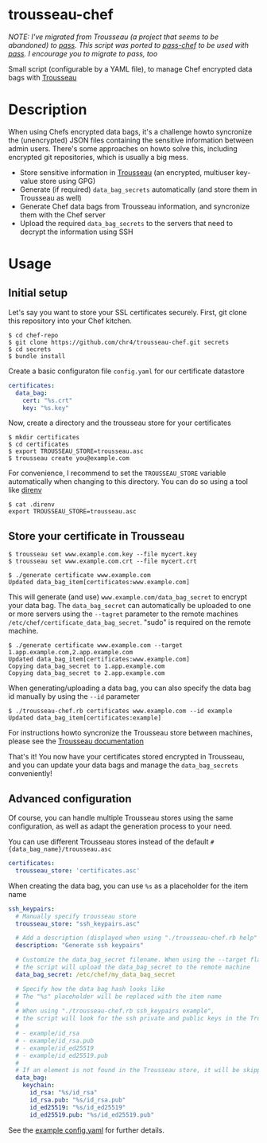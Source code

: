 trousseau-chef
==============

*NOTE: I've migrated from Trousseau (a project that seems to be abandoned) to
[pass](http://passwordstore.org). This script was ported to
[pass-chef](https://github.com/chr4/pass-chef) to be used with [pass](http://passwordstore.org). I
encourage you to migrate to pass, too*

Small script (configurable by a YAML file), to manage Chef encrypted data bags with
[Trousseau](https://github.com/oleiade/trousseau)

# Description

When using Chefs encrypted data bags, it's a challenge howto syncronize the (unencrypted) JSON files
containing the sensitive information between admin users.
There's some approaches on howto solve this, including encrypted git repositories, which is usually
a big mess.

- Store sensitive information in [Trousseau](https://github.com/oleiade/trousseau) (an encrypted,
  multiuser key-value store using GPG)
- Generate (if required) `data_bag_secrets` automatically (and store them in Trousseau as well)
- Generate Chef data bags from Trousseau information, and syncronize them with the Chef server
- Upload the required `data_bag_secrets` to the servers that need to decrypt the information using
  SSH

# Usage

## Initial setup

Let's say you want to store your SSL certificates securely. First, git clone this repository into
your Chef kitchen.

```shell
$ cd chef-repo
$ git clone https://github.com/chr4/trousseau-chef.git secrets
$ cd secrets
$ bundle install
```

Create a basic configuraton file `config.yaml` for our certificate datastore

```yaml
certificates:
  data_bag:
    cert: "%s.crt"
    key: "%s.key"
```

Now, create a directory and the trousseau store for your certificates

```shell
$ mkdir certificates
$ cd certificates
$ export TROUSSEAU_STORE=trousseau.asc
$ trousseau create you@example.com
```

For convenience, I recommend to set the `TROUSSEAU_STORE` variable automatically when changing to
this directory. You can do so using a tool like [direnv](http://direnv.net/)

```shell
$ cat .direnv
export TROUSSEAU_STORE=trousseau.asc
```

## Store your certificate in Trousseau

```shell
$ trousseau set www.example.com.key --file mycert.key
$ trousseau set www.example.com.crt --file mycert.crt
```

```shell
$ ./generate certificate www.example.com
Updated data_bag_item[certificates:www.example.com]
```

This will generate (and use) `www.example.com/data_bag_secret` to encrypt your data bag.
The `data_bag_secret` can automatically be uploaded to one or more servers using the `--tagret`
parameter to the remote machines `/etc/chef/certificate_data_bag_secret`. "sudo" is required on the
remote machine.

```shell
$ ./generate certificate www.example.com --target 1.app.example.com,2.app.example.com
Updated data_bag_item[certificates:www.example.com]
Copying data_bag_secret to 1.app.example.com
Copying data_bag_secret to 2.app.example.com
```

When generating/uploading a data bag, you can also specify the data bag id manually by using the
`--id` parameter

```shell
$ ./trousseau-chef.rb certificates www.example.com --id example
Updated data_bag_item[certificates:example]
```

For instructions howto syncronize the Trousseau store between machines, please see the [Trousseau
documentation](https://github.com/oleiade/trousseau#importingexporting-to-remote-storage)


That's it! You now have your certificates stored encrypted in Trousseau, and you can update your
data bags and manage the `data_bag_secrets` conveniently!


## Advanced configuration

Of course, you can handle multiple Trousseau stores using the same configuration, as well as adapt
the generation process to your need.

You can use different Trousseau stores instead of the default `#{data_bag_name}/trousseau.asc`

```yaml
certificates:
  trousseau_store: 'certificates.asc'
```

When creating the data bag, you can use `%s` as a placeholder for the item name

```yaml
ssh_keypairs:
  # Manually specify trousseau store
  trousseau_store: "ssh_keypairs.asc"

  # Add a description (displayed when using "./trousseau-chef.rb help"
  description: "Generate ssh keypairs"

  # Customize the data_bag_secret filename. When using the --target flag,
  # the script will upload the data_bag_secret to the remote machine
  data_bag_secret: /etc/chef/my_data_bag_secret

  # Specify how the data bag hash looks like
  # The "%s" placeholder will be replaced with the item name
  #
  # When using "./trousseau-chef.rb ssh_keypairs example",
  # the script will look for the ssh private and public keys in the Trousseau store
  #
  # - example/id_rsa
  # - example/id_rsa.pub
  # - example/id_ed25519
  # - example/id_ed25519.pub
  #
  # If an element is not found in the Trousseau store, it will be skipped.
  data_bag:
    keychain:
      id_rsa: "%s/id_rsa"
      id_rsa.pub: "%s/id_rsa.pub"
      id_ed25519: "%s/id_ed25519"
      id_ed25519.pub: "%s/id_ed25519.pub"
```

See the [example config.yaml](https://github.com/chr4/trousseau-chef/blob/master/config.yaml.example)
for further details.
